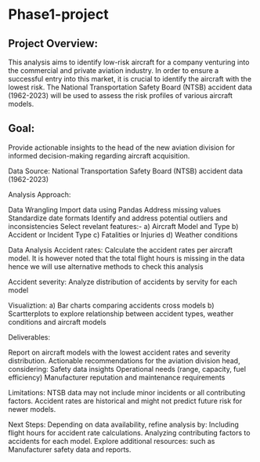 # Phase1-project
## Project Overview:

This analysis aims to identify low-risk aircraft for a company venturing into the commercial and private aviation industry. In order to ensure a successful entry into this market, it is crucial to identify the aircraft with the lowest risk. The National Transportation Safety Board (NTSB) accident data (1962-2023) will be used to assess the risk profiles of various aircraft models.

## Goal:

Provide actionable insights to the head of the new aviation division for informed decision-making regarding aircraft acquisition.

Data Source:
National Transportation Safety Board (NTSB) accident data (1962-2023)

Analysis Approach:

Data Wrangling
    Import data using Pandas
    Address missing values
    Standardize date formats
    Identify and address potential outliers and inconsistencies
    Select revelant features:- 
        a) Aircraft Model and Type 
        b) Accident or Incident Type 
        c) Fatalities or Injuries 
        d) Weather conditions
        
Data Analysis
Accident rates: Calculate the accident rates per aircraft model. It is however noted that the total flight hours is missing in the data hence we will use alternative methods to check this analysis

Accident severity: Analyze distribution of accidents by servity for each model

Visualiztion: 
a) Bar charts comparing accidents cross models 
b) Scartterplots to explore relationship between accident types, weather conditions and aircraft models

Deliverables:

Report on aircraft models with the lowest accident rates and severity distribution.
Actionable recommendations for the aviation division head, considering:
    Safety data insights
    Operational needs (range, capacity, fuel efficiency)
    Manufacturer reputation and maintenance requirements
    
Limitations:
NTSB data may not include minor incidents or all contributing factors.
Accident rates are historical and might not predict future risk for newer models.

Next Steps:
Depending on data availability, refine analysis by:
    Including flight hours for accident rate calculations.
    Analyzing contributing factors to accidents for each model.
Explore additional resources: such as Manufacturer safety data and reports.

